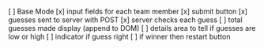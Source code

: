 [ ] Base Mode
    [x] input fields for each team member
    [x] submit button
    [x] guesses sent to server with POST
    [x] server checks each guess
    [ ] total guesses made display (append to DOM)
    [ ] details area to tell if guesses are low or high
    [ ] indicator if guess right
    [ ] if winner then restart button 
